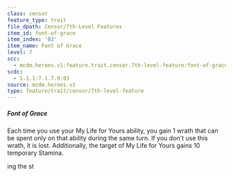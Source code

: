 ```yaml
---
class: censor
feature_type: trait
file_dpath: Censor/7th-Level Features
item_id: font-of-grace
item_index: '03'
item_name: Font of Grace
level: 7
scc:
  - mcdm.heroes.v1:feature.trait.censor.7th-level-feature:font-of-grace
scdc:
  - 1.1.1:7.1.7.9:03
source: mcdm.heroes.v1
type: feature/trait/censor/7th-level-feature
---
```


##### Font of Grace

Each time you use your My Life for Yours ability, you gain 1 wrath that can be spent only on that ability during the same turn. If you don't use this wrath, it is lost. Additionally, the target of My Life for Yours gains 10 temporary Stamina.

ing the st
